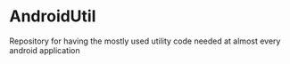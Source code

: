 # AndroidUtil
Repository for having the mostly used utility code needed at almost every android application
